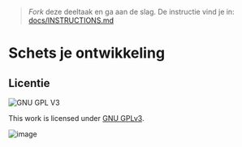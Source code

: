 > _Fork_ deze deeltaak en ga aan de slag. 
De instructie vind je in: [docs/INSTRUCTIONS.md](docs/INSTRUCTIONS.md)

# Schets je ontwikkeling


## Licentie

![GNU GPL V3](https://www.gnu.org/graphics/gplv3-127x51.png)

This work is licensed under [GNU GPLv3](./LICENSE).


![image](https://user-images.githubusercontent.com/81859699/207654804-d7d990a5-7bf0-41d8-9eb1-dc00ecf1c2e7.png)

